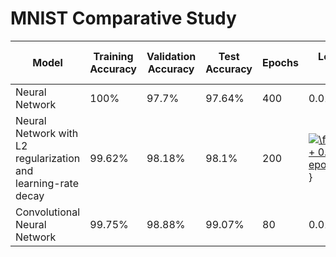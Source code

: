 # MNIST Comparative Study
|Model |Training Accuracy	|Validation Accuracy	|Test Accuracy	|Epochs	|Learning rate	|Training time (in seconds)|
|-----|------|-----|---|----|---|---|
|Neural Network|100%	|97.7%	|97.64%|	400|	0.01|	577.2|
|Neural Network with L2 regularization and learning-rate decay|	99.62%|	98.18%	|98.1%	|200	|<a href="https://www.codecogs.com/eqnedit.php?latex=\frac{1}{1&space;&plus;&space;0.001&space;*&space;epoch\_num}" target="_blank"><img src="https://latex.codecogs.com/gif.latex?\frac{1}{1&space;&plus;&space;0.001&space;*&space;epoch\_num}" title="\frac{1}{1 + 0.001 * epoch\_num}" /></a>}|	430.6|
|Convolutional Neural Network|	99.75%	|98.88%	|99.07%	|80|	0.01	|312.8|
